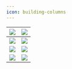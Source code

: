 ```yaml
---
icon: building-columns
---
```



| <img src="./images/01.png" > | <img src="./images/02.png" > |
|------------------------------------------|------------------------------------------|
| <img src="./images/03.png" > | <img src="./images/04.png" > |
| <img src="./images/05.png" > | <img src="./images/06.png" > |
| <img src="./images/07.png" > | <img src="./images/08.png" > |